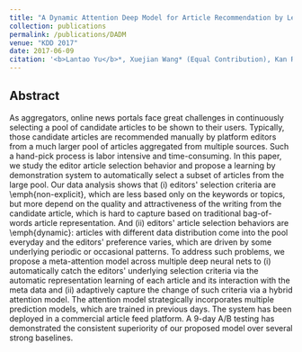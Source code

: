```yaml
---
title: "A Dynamic Attention Deep Model for Article Recommendation by Learning Human Editors' Demonstration"
collection: publications
permalink: /publications/DADM
venue: "KDD 2017"
date: 2017-06-09
citation: '<b>Lantao Yu</b>*, Xuejian Wang* (Equal Contribution), Kan Ren, Guanyu Tao, Weinan Zhang, Yong Yu, Jun Wang. The 23rd SIGKDD Conference on Knowledge Discovery and Data Mining. <b>KDD 2017</b>.'
---  
```



## Abstract
As aggregators, online news portals face great challenges in continuously selecting a pool of candidate articles to be shown to their users.
Typically, those candidate articles are recommended manually by platform editors from a much larger pool of articles aggregated from multiple sources. Such a hand-pick process is labor intensive and time-consuming. In this paper, we study the editor article selection behavior and propose a learning by demonstration system to automatically select a subset of articles from the large pool. Our data analysis shows that (i) editors' selection criteria are \emph{non-explicit}, which are less based only on the keywords or topics, but more depend on the quality and attractiveness of the writing from the candidate article, which is hard to capture based on traditional bag-of-words article representation.
And (ii)
editors' article selection behaviors are \emph{dynamic}: articles with different data distribution come into the pool everyday and the editors' preference varies, which are driven by some underlying periodic or occasional patterns.
To address such problems, we propose a meta-attention model across multiple deep neural nets to (i) automatically catch the editors' underlying selection criteria via the automatic representation learning of each article and its interaction with the meta data and (ii) adaptively capture the change of such criteria via a hybrid attention model. The attention model strategically incorporates multiple prediction models, which are trained in previous days.
The system has been deployed in a commercial article feed platform. A 9-day A/B testing has demonstrated the consistent superiority of our proposed model over several strong baselines.